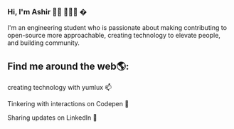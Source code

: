 ### Hi, I'm Ashir 👋🏾 👩🏾‍💻 �

I'm an engineering student who is passionate about making contributing to open-source more approachable, creating technology to elevate
people, and building community. 

<h2>Find me around the web🌎:</h2> 

creating technology with yumlux   📫 

Tinkering with interactions on Codepen 🏓

Sharing updates on LinkedIn 💼
<!--


